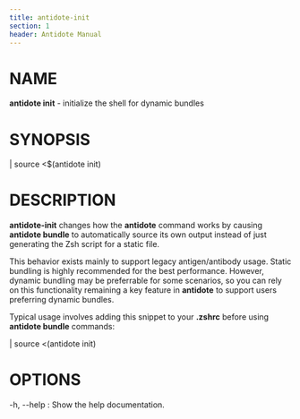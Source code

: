 ```yaml
---
title: antidote-init
section: 1
header: Antidote Manual
---
```


# NAME

**antidote init** - initialize the shell for dynamic bundles

# SYNOPSIS

| source <$(antidote init)

# DESCRIPTION

**antidote-init** changes how the **antidote** command works by causing **antidote bundle** to automatically source its own output instead of just generating the Zsh script for a static file.

This behavior exists mainly to support legacy antigen/antibody usage. Static bundling is highly recommended for the best performance. However, dynamic bundling may be preferrable for some scenarios, so you can rely on this functionality remaining a key feature in **antidote** to support users preferring dynamic bundles.

Typical usage involves adding this snippet to your **.zshrc** before using **antidote bundle** commands:

|  source <(antidote init)

# OPTIONS

-h, \--help
:   Show the help documentation.
